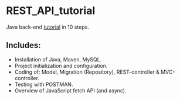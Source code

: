 # REST_API_tutorial
Java back-end [tutorial](https://perlesvaux.github.io/REST_API_tutorial/) in 10 steps.

## Includes:
- Installation of Java, Maven, MySQL.
- Project initialization and configuration.
- Coding of: Model, Migration (Repository), REST-controller & MVC-controller.
- Testing with POSTMAN.
- Overview of JavaScript fetch API (and async).
